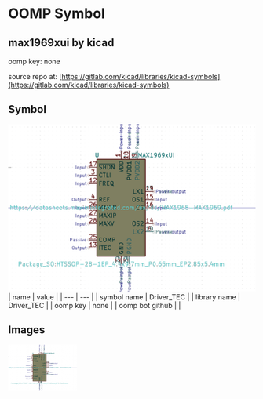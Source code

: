 # OOMP Symbol  
## max1969xui  by kicad  
  
oomp key: none  
  
source repo at: [https://gitlab.com/kicad/libraries/kicad-symbols](https://gitlab.com/kicad/libraries/kicad-symbols)  
## Symbol  
  
[![working.png](working_600.png)](working.png)  
| name | value | 
| --- | --- | 
| symbol name | Driver_TEC | 
| library name | Driver_TEC | 
| oomp key | none | 
| oomp bot github |  | 
## Images  
  
[![working.png](working_140.png)](working.png)  
